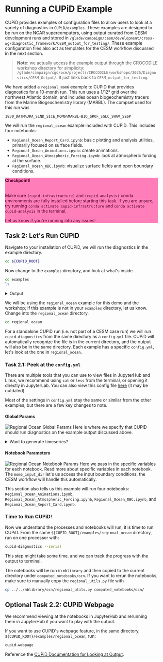 # Running a CUPiD Example

CUPiD provides examples of configuration files to allow users to look at a variety of diagnostics in `CUPiD/examples`.
These examples are designed to be run on the NCAR supercomputers,
using output curated from CESM development runs and stored in `/glade/campaign/cesm/development/cross-wg/diagnostic_framework/CESM_output_for_testing/`. 
These example configuration files also act as templates for the CESM workflow discussed in the next section.

> **Note:** we actually access the example output through the CROCODILE workshop directory for simplicity: `/glade/campaign/cgd/oce/projects/CROCODILE/workshops/2025/Diagnostics/CESM_Output/`.
> It just links back to `CESM_output_for_testing`.

We have added a `regional_mom6` example to CUPiD that provides diagnostics for a 10-month run.
This run uses a 1/12° grid over the northwest Atlantic domain, and includes ocean biogeochemistry tracers from the Marine Biogeochemistry library (MARBL).
The compset used for this run was

```
1850_DATM%JRA_SLND_SICE_MOM6%MARBL-BIO_SROF_SGLC_SWAV_SESP
```

We will run the `regional_ocean` example included with CUPiD. This includes four notebooks:
- `Regional_Ocean_Report_Card.ipynb`: basic plotting and analysis utilities, primarily focused on surface fields.
- `Regional_Ocean_Animations.ipynb`: create animations.
- `Regional_Ocean_Atmospheric_Forcing.ipynb`: look at atmospheric forcing at the surface.
- `Regional_Ocean_OBC.ipynb`: visualize surface fields and open boundary conditions.

<div class="alert" role="alert" style="background-color:rgb(255,126,185); color: #5C0029; border-color:rgb(255,126,185);">
<h4 style="margin-top: 0; padding-top: 0; display: inline-flex; color: #5C0029;"> <strong> Checkpoint! </strong> </h4> 

Make sure `(cupid-infrastructure)` and `(cupid-analysis)` conda environments are fully installed before starting this task. If you are unsure, try running `conda activate cupid-infrastructure` and `conda activate cupid-analysis` in the terminal.

Let us know if you're running into any issues!
</div>

## Task 2: Let's Run CUPiD
Navigate to your installation of CUPiD, we will run the diagnostics in the example directory. 

```bash
cd ${CUPID_ROOT}
```

Now change to the `examples` directory, and look at what's inside.
```bash
cd examples
ls
```
<div class="alert alert-warning">  
<details>  

<summary>Output</summary><br>

```bash
additional_metrics  external_diag_packages  key_metrics  regional_ocean
```
</div>

We will be using the `regional_ocean` example for this demo and the workshop; if this example is not in your `examples` directory, let us know. 
Change into the `regional_ocean` directory. 
```bash
cd regional_ocean
```
For a standalone CUPiD run (i.e. not part of a CESM case run) we will run `cupid-diagnostics` from the same directory as a `config.yml` file. 
CUPiD will automatically recognize the file is in the current directory, and the output will also be in the same directory. Each example has a specific `config.yml`, let's look at the one in `regional_ocean`.

### Task 2.1: Peek at the `config.yml`
There are multiple tools that you can use to view files in JupyterHub and Linux, we recommend using `cat` or `less` from the terminal, or opening it directly in JupyterLab. 
You can also view this config file [here](https://gist.github.com/AidanJanney/92e34fdae16bf993a57fac7112ab818c) (it may be outdated). 

Most of the settings in `config.yml` stay the same or similar from the other examples, but there are a few key changes to note.

#### Global Params
![Regional Ocean Global Params](../../images/CUPiD/standalone_global_params.png)
Here is where we specify that CUPiD should run diagnostics on the example output discussed above. 

<div class="alert alert-warning">  
<details>  

<summary>Want to generate timeseries?</summary><br>

Note that the timeseries output directory `ts_dir` is not instantiated. 
You are able to create timeseries files, but you are not able to save them to the `CESM_output_dir` as you normally would because we only have read permissions there. 

If you want to run the timeseries tool, set `ts_dir: /glade/derecho/scratch/USERNAME/archive` or another directory 
(you can check what your username is with `echo ${USER}` in the terminal).

**Not recommended this for this example; it contains multiple terabytes of output.**
</div>

#### Notebook Parameters
![Regional Ocean Notebook Params](../../images/CUPiD/standalone_nb_params.png)
Here we pass in the specific variables for each notebook. Read more about specific variables in each notebook. The `mom6_input_dir` let's us access the input boundary conditions, the CESM workflow will handle this automatically.

This section also tells us this example will run four notebooks: 
`Regional_Ocean_Animations.ipynb`,
`Regional_Ocean_Atmospheric_Forcing.ipynb`,
`Regional_Ocean_OBC.ipynb`, and
`Regional_Ocean_Report_Card.ipynb`.

### Time to Run CUPiD!
Now we understand the processes and notebooks will run, it is time to run CUPiD. From the same `${CUPID_ROOT}/examples/regional_ocean` directory, run on one processor with:
```bash
cupid-diagnostics --serial
```
This step might take some time, and we can track the progress with the output to terminal.

The notebooks will be run in `nblibrary` and then copied to the current directory under `computed_notebooks/ocn`. If you want to rerun the notebooks, make sure to manually copy the `regional_utils.py` file with
```bash
cp ../../nblibrary/ocn/regional_utils.py computed_notebooks/ocn/
```

## Optional Task 2.2: CUPiD Webpage
We recommend viewing at the notebooks in JupyterHub and rerunning them in JupyterHub if you want to play with the output. 

If you want to use CUPiD's webpage feature, in the same directory, `${CUPID_ROOT}/examples/regional_ocean`, run:
```bash
cupid-webpage
```

Reference the [CUPiD Documentation for Looking at Output](https://ncar.github.io/CUPiD/ncar_tips.html#looking-at-output).